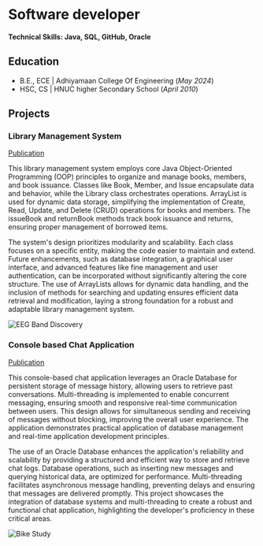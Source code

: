 # Software developer

#### Technical Skills: Java, SQL, GitHub, Oracle

## Education
- B.E., ECE | Adhiyamaan College Of Engineering (_May 2024_)								       		
- HSC, CS	| HNUC higher Secondary School (_April 2010_)	 			        		


## Projects
### Library Management System
[Publication](https://github.com/Prem36032/Library-Management)

This library management system employs core Java Object-Oriented Programming (OOP) principles to organize and manage books, members, and book issuance. Classes like Book, Member, and Issue encapsulate data and behavior, while the Library class orchestrates operations. ArrayList is used for dynamic data storage, simplifying the implementation of Create, Read, Update, and Delete (CRUD) operations for books and members. The issueBook and returnBook methods track book issuance and returns, ensuring proper management of borrowed items.

The system's design prioritizes modularity and scalability. Each class focuses on a specific entity, making the code easier to maintain and extend. Future enhancements, such as database integration, a graphical user interface, and advanced features like fine management and user authentication, can be incorporated without significantly altering the core structure. The use of ArrayLists allows for dynamic data handling, and the inclusion of methods for searching and updating ensures efficient data retrieval and modification, laying a strong foundation for a robust and adaptable library management system.

![EEG Band Discovery](https://github.com/user-attachments/assets/e4e00cd0-cadf-45af-9fc9-4085f6558348)


### Console based Chat Application
[Publication](https://github.com/Prem36032/Chat_Application)

This console-based chat application leverages an Oracle Database for persistent storage of message history, allowing users to retrieve past conversations. Multi-threading is implemented to enable concurrent messaging, ensuring smooth and responsive real-time communication between users. This design allows for simultaneous sending and receiving of messages without blocking, improving the overall user experience. The application demonstrates practical application of database management and real-time application development principles.

The use of an Oracle Database enhances the application's reliability and scalability by providing a structured and efficient way to store and retrieve chat logs. Database operations, such as inserting new messages and querying historical data, are optimized for performance. Multi-threading facilitates asynchronous message handling, preventing delays and ensuring that messages are delivered promptly. This project showcases the integration of database systems and multi-threading to create a robust and functional chat application, highlighting the developer's proficiency in these critical areas.

![Bike Study](https://github.com/user-attachments/assets/ec7ea333-b55f-4da6-b6d0-2ea66a597098)

